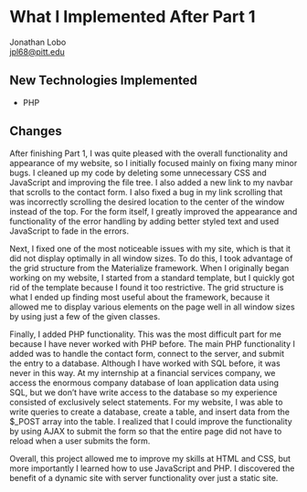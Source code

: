 # What I Implemented After Part 1
Jonathan Lobo  
jpl68@pitt.edu  

## New Technologies Implemented
* PHP

## Changes
After finishing Part 1, I was quite pleased with the overall functionality and appearance of my website, so I initially focused mainly on fixing many minor bugs. I cleaned up my code by deleting some unnecessary CSS and JavaScript and improving the file tree. I also added a new link to my navbar that scrolls to the contact form. I also fixed a bug in my link scrolling that was incorrectly scrolling the desired location to the center of the window instead of the top. For the form itself, I greatly improved the appearance and functionality of the error handling by adding better styled text and used JavaScript to fade in the errors.

Next, I fixed one of the most noticeable issues with my site, which is that it did not display optimally in all window sizes. To do this, I took advantage of the grid structure from the Materialize framework. When I originally began working on my website, I started from a standard template, but I quickly got rid of the template because I found it too restrictive. The grid structure is what I ended up finding most useful about the framework, because it allowed me to display various elements on the page well in all window sizes by using just a few of the given classes.

Finally, I added PHP functionality. This was the most difficult part for me because I have never worked with PHP before. The main PHP functionality I added was to handle the contact form, connect to the server, and submit the entry to a database. Although I have worked with SQL before, it was never in this way. At my internship at a financial services company, we access the enormous company database of loan application data using SQL, but we don’t have write access to the database so my experience consisted of exclusively select statements. For my website, I was able to write queries to create a database, create a table, and insert data from the $_POST array into the table. I realized that I could improve the functionality by using AJAX to submit the form so that the entire page did not have to reload when a user submits the form.

Overall, this project allowed me to improve my skills at HTML and CSS, but more importantly I learned how to use JavaScript and PHP. I discovered the benefit of a dynamic site with server functionality over just a static site.

